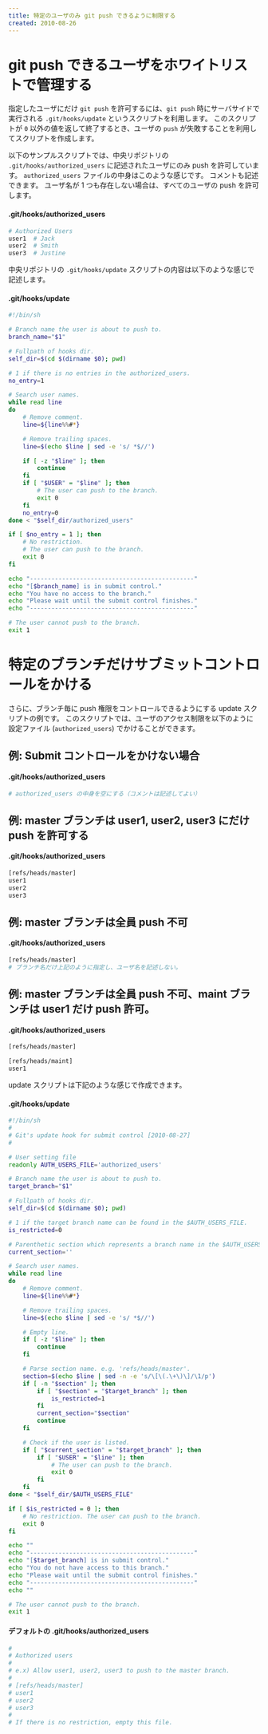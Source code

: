 ```yaml
---
title: 特定のユーザのみ git push できるように制限する
created: 2010-08-26
---
```


git push できるユーザをホワイトリストで管理する
====

指定したユーザにだけ `git push` を許可するには、`git push` 時にサーバサイドで実行される `.git/hooks/update` というスクリプトを利用します。
このスクリプトが `0` 以外の値を返して終了するとき、ユーザの `push` が失敗することを利用してスクリプトを作成します。

以下のサンプルスクリプトでは、中央リポジトリの `.git/hooks/authorized_users` に記述されたユーザにのみ push を許可しています。
`authorized_users` ファイルの中身はこのような感じです。
コメントも記述できます。
ユーザ名が 1 つも存在しない場合は、すべてのユーザの push を許可します。

#### .git/hooks/authorized_users

```bash
# Authorized Users
user1  # Jack
user2  # Smith
user3  # Justine
```

中央リポジトリの `.git/hooks/update` スクリプトの内容は以下のような感じで記述します。

#### .git/hooks/update

```bash
#!/bin/sh

# Branch name the user is about to push to.
branch_name="$1"

# Fullpath of hooks dir.
self_dir=$(cd $(dirname $0); pwd)

# 1 if there is no entries in the authorized_users.
no_entry=1

# Search user names.
while read line
do
    # Remove comment.
    line=${line%%#*}

    # Remove trailing spaces.
    line=$(echo $line | sed -e 's/ *$//')

    if [ -z "$line" ]; then
        continue
    fi
    if [ "$USER" = "$line" ]; then
        # The user can push to the branch.
        exit 0
    fi
    no_entry=0
done < "$self_dir/authorized_users"

if [ $no_entry = 1 ]; then
    # No restriction.
    # The user can push to the branch.
    exit 0
fi

echo "----------------------------------------------"
echo "[$branch_name] is in submit control."
echo "You have no access to the branch."
echo "Please wait until the submit control finishes."
echo "----------------------------------------------"

# The user cannot push to the branch.
exit 1
```


特定のブランチだけサブミットコントロールをかける
====

さらに、ブランチ毎に push 権限をコントロールできるようにする update スクリプトの例です。
このスクリプトでは、ユーザのアクセス制限を以下のように設定ファイル (`authorized_users`) でかけることができます。

例: Submit コントロールをかけない場合
----

#### .git/hooks/authorized_users
```bash
# authorized_users の中身を空にする（コメントは記述してよい）
```

例: master ブランチは user1, user2, user3 にだけ push を許可する
----

#### .git/hooks/authorized_users
```bash
[refs/heads/master]
user1
user2
user3
```

例: master ブランチは全員 push 不可
----

#### .git/hooks/authorized_users
```bash
[refs/heads/master]
# ブランチ名だけ上記のように指定し、ユーザ名を記述しない。
```

例: master ブランチは全員 push 不可、maint ブランチは user1 だけ push 許可。
----

#### .git/hooks/authorized_users
```bash
[refs/heads/master]

[refs/heads/maint]
user1
```

update スクリプトは下記のような感じで作成できます。

#### .git/hooks/update
```bash
#!/bin/sh
#
# Git's update hook for submit control [2010-08-27]
#

# User setting file
readonly AUTH_USERS_FILE='authorized_users'

# Branch name the user is about to push to.
target_branch="$1"

# Fullpath of hooks dir.
self_dir=$(cd $(dirname $0); pwd)

# 1 if the target branch name can be found in the $AUTH_USERS_FILE.
is_restricted=0

# Parenthetic section which represents a branch name in the $AUTH_USERS_FILE.
current_section=''

# Search user names.
while read line
do
    # Remove comment.
    line=${line%%#*}

    # Remove trailing spaces.
    line=$(echo $line | sed -e 's/ *$//')

    # Empty line.
    if [ -z "$line" ]; then
        continue
    fi

    # Parse section name. e.g. 'refs/heads/master'.
    section=$(echo $line | sed -n -e 's/\[\(.\+\)\]/\1/p')
    if [ -n "$section" ]; then
        if [ "$section" = "$target_branch" ]; then
            is_restricted=1
        fi
        current_section="$section"
        continue
    fi

    # Check if the user is listed.
    if [ "$current_section" = "$target_branch" ]; then
        if [ "$USER" = "$line" ]; then
            # The user can push to the branch.
            exit 0
        fi
    fi
done < "$self_dir/$AUTH_USERS_FILE"

if [ $is_restricted = 0 ]; then
    # No restriction. The user can push to the branch.
    exit 0
fi

echo ""
echo "----------------------------------------------"
echo "[$target_branch] is in submit control."
echo "You do not have access to this branch."
echo "Please wait until the submit control finishes."
echo "----------------------------------------------"
echo ""

# The user cannot push to the branch.
exit 1
```


#### デフォルトの .git/hooks/authorized_users
```bash
#
# Authorized users
#
# e.x) Allow user1, user2, user3 to push to the master branch.
#
# [refs/heads/master]
# user1
# user2
# user3
#
# If there is no restriction, empty this file.
```

